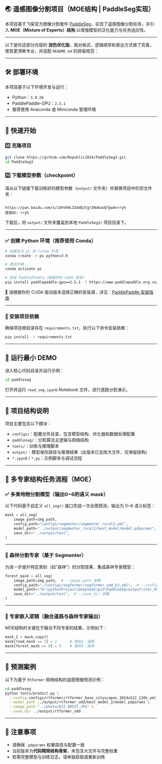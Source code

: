 ## 🌏 遥感图像分割项目（MOE结构 | PaddleSeg实现）

本项目基于飞桨官方图像分割套件 [PaddleSeg](https://github.com/PaddlePaddle/PaddleSeg)，实现了遥感图像分割任务，并引入 **MOE（Mixture of Experts）结构** 以增强模型的泛化能力与任务适应性。


---

以下是你这部分内容的 **润色优化版**，我对格式、逻辑顺序和表达方式做了完善，使其更清晰专业，并适配 `README.md` 的排版规范：

---

## 🛠 部署环境

本项目基于以下环境开发与运行：

- Python：`3.9.20`
- PaddlePaddle-GPU：`2.5.1`
- 推荐使用 Anaconda 或 Miniconda 管理环境

---

## 🚀 快速开始

### 1️⃣ 克隆项目

```bash
git clone https://github.com/Republic1024/PaddleSeg3.git
cd PaddleSeg3
```

### 2️⃣ 下载模型参数（checkpoint）

请从以下链接下载训练好的模型参数（`output/` 文件夹）并替换项目中的空文件夹：

```

https://pan.baidu.com/s/14FohHLISAdQJCgr2NoKaoQ?pwd=rryh 
提取码: rryh 

```

下载后，将 `output/` 文件夹覆盖到本地 `PaddleSeg3/` 项目目录下。

---

### ✅ 创建 Python 环境（推荐使用 Conda）

```bash
# 创建名为 ps 的 Conda 环境
conda create -n ps python=3.9

# 激活环境
conda activate ps

# 安装 PaddlePaddle（根据你的 CUDA 版本）
pip install paddlepaddle-gpu==2.5.1 -f https://www.paddlepaddle.org.cn/whl/mkl/avx/stable.html
```

📌 请根据你的 CUDA 驱动版本选择正确的安装源，详见：[PaddlePaddle 安装指南](https://www.paddlepaddle.org.cn/install/quick)

---

### 🧩 安装项目依赖

确保项目根目录存在 `requirements.txt`，执行以下命令安装依赖：

```bash
pip install -r requirements.txt
```

---

## 🧪 运行最小 DEMO

进入核心代码目录并运行示例：

```bash
cd paddleseg
```

打开并运行 `road_seg.ipynb` Notebook 文件，进行道路分割演示。


---


## 🔧 项目结构说明

项目主要包含以下模块：

- `configs/`：配置文件目录，包含模型结构、优化器和数据处理配置
- `paddleseg/`：分割算法主逻辑与网络结构
- `tools/`：训练与推理脚本
- `output/`：模型保存路径与推理结果（此版本已去除大文件，仅保留结构）
- `*.ipynb` / `*.py`：示例脚本与调试流程

---

## 🧠 多专家结构任务流程（MOE）

### ✅ 多类地物分割模型（输出0~6的语义 mask）

以下代码基于自定义 `all_seg()` 接口完成一次全图预测，输出为 0~6 语义标签：

```python
mask = all_seg(
    image_path=img_path,
    config_path="configs/segmenter/segmenter_rural2.yml",
    model_path="../output/segmenter_rural2/best_model/model.pdparams",
    save_dir="../output/test",
)
```

---

### 🌲 森林分割专家（基于 Segmenter）

为进一步提升特定类别（如“森林”）的分割效果，集成森林专家模型：

```python
forest_mask = all_seg(
    image_path=img_path,  # --image_path 参数
    config_path="./configs/segformer/segformer_udd_b3.yml",  # --config 参数
    model_path=r"D:\pythonProject\DeepSeek\ps3\PaddleSeg\output\iter_40000\model.pdparams",  # --model_path 参数
    save_dir="../output/test",  # --save_dir 参数
)
```

---

### 🧩 专家嵌入逻辑（融合道路与森林专家输出）

MOE结构的关键在于融合不同专家的结果，示例如下：

```python
mask_2 = mask.copy()
mask[road_mask == 1] = 2      # 类别2：道路
mask[forest_mask == 0] = 5    # 类别5：森林
```

---

## 🧪 预测案例

以下为基于 `RtFormer` 网络结构的遥感图像预测示例：

```bash
cd paddleseg
python tools/predict.py \
  --config configs/rtformer/rtformer_base_cityscapes_1024x512_120k.yml \
  --model_path ../output/rtformer_udd/best_model_2/model.pdparams \
  --image_path "../photo/DJI_00527.JPG" \
  --save_dir ../output/rtformer_udd
```

---

## 📌 注意事项

- 请确保 `.pdparams` 权重路径与配置一致
- 当前版本为**代码精简结构骨架**，未包含大文件与完整权重
- 若需完整模型与训练日志，请单独获取或重新训练



